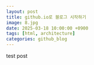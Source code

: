 ```yaml
---
layout: post
title: github.io로 블로그 시작하기
image: 8.jpg
date: 2025-03-18 10:00:00 +0900
tags: [html, architecture]
categories: github_blog
---
```

test post